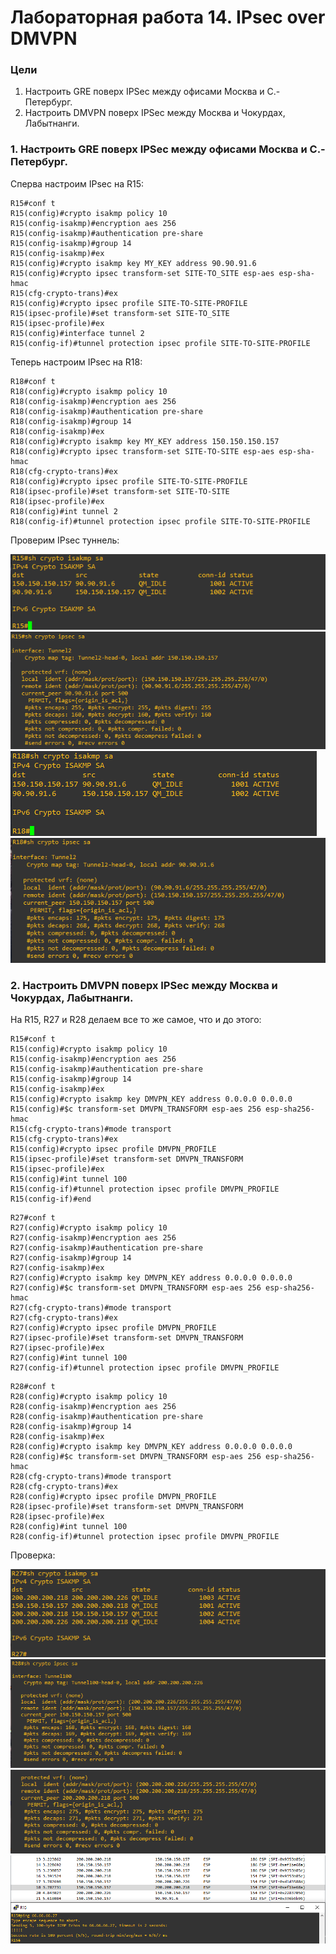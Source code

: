 # Лабораторная работа 14. IPsec over DMVPN
### Цели
1. Настроить GRE поверх IPSec между офисами Москва и С.-Петербург.
2. Настроить DMVPN поверх IPSec между Москва и Чокурдах, Лабытнанги.
### 1. Настроить GRE поверх IPSec между офисами Москва и С.-Петербург.
Сперва настроим IPsec на R15:
```
R15#conf t
R15(config)#crypto isakmp policy 10
R15(config-isakmp)#encryption aes 256
R15(config-isakmp)#authentication pre-share
R15(config-isakmp)#group 14
R15(config-isakmp)#ex
R15(config)#crypto isakmp key MY_KEY address 90.90.91.6
R15(config)#crypto ipsec transform-set SITE-TO_SITE esp-aes esp-sha-hmac
R15(cfg-crypto-trans)#ex
R15(config)#crypto ipsec profile SITE-TO-SITE-PROFILE
R15(ipsec-profile)#set transform-set SITE-TO_SITE
R15(ipsec-profile)#ex
R15(config)#interface tunnel 2
R15(config-if)#tunnel protection ipsec profile SITE-TO-SITE-PROFILE
```
Теперь настроим IPsec на R18:
```
R18#conf t
R18(config)#crypto isakmp policy 10
R18(config-isakmp)#encryption aes 256
R18(config-isakmp)#authentication pre-share
R18(config-isakmp)#group 14
R18(config-isakmp)#ex
R18(config)#crypto isakmp key MY_KEY address 150.150.150.157
R18(config)#crypto ipsec transform-set SITE-TO-SITE esp-aes esp-sha-hmac
R18(cfg-crypto-trans)#ex
R18(config)#crypto ipsec profile SITE-TO-SITE-PROFILE
R18(ipsec-profile)#set transform-set SITE-TO-SITE
R18(ipsec-profile)#ex
R18(config)#int tunnel 2
R18(config-if)#tunnel protection ipsec profile SITE-TO-SITE-PROFILE
```
Проверим IPsec туннель:  

![](1.png)
![](2.png)
![](3.png)
![](4.png)

### 2. Настроить DMVPN поверх IPSec между Москва и Чокурдах, Лабытнанги.
На R15, R27 и R28 делаем все то же самое, что и до этого:
```
R15#conf t
R15(config)#crypto isakmp policy 10
R15(config-isakmp)#encryption aes 256
R15(config-isakmp)#authentication pre-share
R15(config-isakmp)#group 14
R15(config-isakmp)#ex
R15(config)#crypto isakmp key DMVPN_KEY address 0.0.0.0 0.0.0.0
R15(config)#$c transform-set DMVPN_TRANSFORM esp-aes 256 esp-sha256-hmac
R15(cfg-crypto-trans)#mode transport
R15(cfg-crypto-trans)#ex
R15(config)#crypto ipsec profile DMVPN_PROFILE
R15(ipsec-profile)#set transform-set DMVPN_TRANSFORM
R15(ipsec-profile)#ex
R15(config)#int tunnel 100
R15(config-if)#tunnel protection ipsec profile DMVPN_PROFILE
R15(config-if)#end
```
```
R27#conf t
R27(config)#crypto isakmp policy 10
R27(config-isakmp)#encryption aes 256
R27(config-isakmp)#authentication pre-share
R27(config-isakmp)#group 14
R27(config-isakmp)#ex
R27(config)#crypto isakmp key DMVPN_KEY address 0.0.0.0 0.0.0.0
R27(config)#$c transform-set DMVPN_TRANSFORM esp-aes 256 esp-sha256-hmac
R27(cfg-crypto-trans)#mode transport
R27(cfg-crypto-trans)#ex
R27(config)#crypto ipsec profile DMVPN_PROFILE
R27(ipsec-profile)#set transform-set DMVPN_TRANSFORM
R27(ipsec-profile)#ex
R27(config)#int tunnel 100
R27(config-if)#tunnel protection ipsec profile DMVPN_PROFILE
```
```
R28#conf t
R28(config)#crypto isakmp policy 10
R28(config-isakmp)#encryption aes 256
R28(config-isakmp)#authentication pre-share
R28(config-isakmp)#group 14
R28(config-isakmp)#ex
R28(config)#crypto isakmp key DMVPN_KEY address 0.0.0.0 0.0.0.0
R28(config)#$c transform-set DMVPN_TRANSFORM esp-aes 256 esp-sha256-hmac
R28(cfg-crypto-trans)#mode transport
R28(cfg-crypto-trans)#ex
R28(config)#crypto ipsec profile DMVPN_PROFILE
R28(ipsec-profile)#set transform-set DMVPN_TRANSFORM
R28(ipsec-profile)#ex
R28(config)#int tunnel 100
R28(config-if)#tunnel protection ipsec profile DMVPN_PROFILE
```
Проверка:  

![](5.png)
![](6.png)
![](7.png)
![](8.png)
